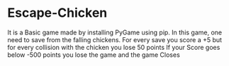 # Escape-Chicken
It is a Basic game made by installing PyGame using pip. In this game, one need to save from the falling chickens. For every save you score a +5 but for every collision with the chicken you lose 50 points  If your Score goes below -500 points you lose the game and the game Closes
